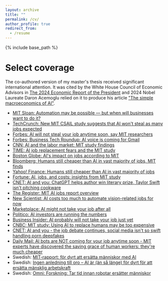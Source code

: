 ```yaml
---
layout: archive
title: ""
permalink: /cv/
author_profile: true
redirect_from:
  - /resume
---
```


{% include base_path %}

Select coverage
======

The co-authored version of my master's thesis received significant international attention. It was cited by the White House Council of Economic Advisors in [The 2024 Economic Report of the President](https://bidenwhitehouse.archives.gov/cea/written-materials/2024/03/21/the-2024-economic-report-of-the-president/) and 2024 Nobel Laureate Daron Acemoglu relied on it to produce his article ["The simple macroeconomics of AI"](https://academic.oup.com/economicpolicy/article/40/121/13/7728473).

* [MIT Sloan: Automation may be possible — but when will businesses want to do it?](https://mitsloan.mit.edu/ideas-made-to-matter/automation-may-be-possible-when-will-businesses-want-to-do-it)
* [TechCrunch: New MIT CSAIL study suggests that AI won't steal as many jobs expected](https://techcrunch.com/2024/01/22/new-mit-csail-study-suggests-that-ai-wont-steal-as-many-jobs-expected/)
* [Forbes: AI will not steal your job anytime soon, say MIT researchers](https://www.forbes.com/sites/gilpress/2024/01/22/ai-will-not-steal-your-job-anytime-soon-say-mit-researchers/)
* [Forbes: Business Tech Roundup: AI voice is coming for Gmail](https://www.forbes.com/sites/quickerbettertech/2024/01/28/business-tech-roundup-ai-voice-is-coming-for-gmail/)
* [CNN: AI and the labor market: MIT study findings](https://edition.cnn.com/2024/01/22/tech/ai-labor-market-mit-study/index.html)
* [TIME: AI job replacement fears and the MIT study](https://time.com/6565026/ai-job-replacement-mit-study/)
* [Boston Globe: AI's impact on jobs according to MIT](https://www.bostonglobe.com/2024/01/22/business/ai-jobs-mit/)
* [Bloomberg: Humans still cheaper than AI in vast majority of jobs, MIT finds](https://www.bloomberg.com/news/articles/2024-01-22/humans-still-cheaper-than-ai-in-vast-majority-of-jobs-mit-finds?srnd=undefined)
* [Yahoo! Finance: Humans still cheaper than AI in vast majority of jobs](https://finance.yahoo.com/news/humans-still-cheaper-ai-vast-120000235.html)
* [Fortune: AI, jobs, and costs: insights from MIT study](https://fortune.com/2024/01/22/ai-jobs-humans-cost-mit-study/)
* [CNET: AI and you: ChatGPT helps author win literary prize, Taylor Swift isn't pitching cookware](https://www.cnet.com/tech/computing/ai-and-you-chatgpt-helps-author-win-literary-prize-taylor-swift-isnt-pitching-cookware/)
* [The Register: MIT AI jobs report overview](https://www.theregister.com/2024/01/22/mit_ai_jobs_report/)
* [New Scientist: AI costs too much to automate vision-related jobs for now](https://www.newscientist.com/article/2413386-ai-costs-too-much-to-automate-vision-related-jobs-for-now/)
* [Marketplace: AI might not take your job after all](https://www.marketplace.org/story/2024/01/22/ai-might-not-take-your-job-after-all)
* [Politico: AI investors are running the numbers](https://www.politico.com/newsletters/future-pulse/2024/01/22/ai-investors-are-running-the-numbers-00136876)
* [Business Insider: AI probably will not take your job just yet](https://www.businessinsider.com/ai-probably-will-not-take-your-job-just-yet-2024-1)
* [CNBC: MIT study: Using AI to replace humans may be too expensive](https://www.cnbc.com/2024/02/02/mit-study-using-ai-to-replace-humans-may-be-too-expensive.html)
* [CNET: AI and you - the job debate continues, social media isn't so swift handling porn deepfakes](https://www.cnet.com/tech/computing/ai-and-you-the-job-debate-continues-social-media-isnt-so-swift-handling-porn-deepfakes/)
* [Daily Mail: AI bots are NOT coming for your job anytime soon - MIT experts have discovered the saving grace of human workers: they're much cheaper]([https://omni.se/forskning-tar-tid-innan-robotar-ersatter-manniskor/a/BWO2Vw](https://www.dailymail.co.uk/news/article-12997273/AI-bots-job-MIT-automation-human-wages.html))
* Swedish: [MIT-rapport: för dyrt att ersätta människor med AI](https://computersweden.se/article/1297982/mit-rapport-for-dyrt-att-ersatta-manniskor-med-ai.html)
* Swedish: [Ingen anledning till oro – AI är (än så länge) för dyrt för att ersätta mänsklig arbetskraft](https://www.breakit.se/artikel/39008/ingen-anledning-till-oro-ai-ar-an-sa-lange-for-dyrt-for-att-ersatta-mansklig-arbetskraft)
* Swedish: [Omni: Forskning: Tar tid innan robotar ersätter människor](https://omni.se/forskning-tar-tid-innan-robotar-ersatter-manniskor/a/BWO2Vw)


